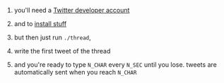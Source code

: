 1) you'll need a [Twitter developer account](https://developer.twitter.com/en/apply-for-access)

2) and to [install stuff](https://github.com/sferik/t)

3) but then just run ```./thread```,

4) write the first tweet of the thread

5) and you're ready to type `N_CHAR` every `N_SEC` until you lose. tweets are automatically sent when you reach `N_CHAR`

